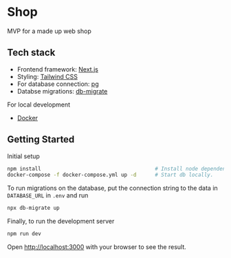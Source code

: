 # Shop

MVP for a made up web shop 

## Tech stack

- Frontend framework: [Next.js](https://nextjs.org/)
- Styling: [Tailwind CSS](https://tailwindcss.com/)
- For database connection: [pg](https://github.com/brianc/node-postgres/)
- Databse migrations: [db-migrate](https://github.com/db-migrate/node-db-migrate)

For local development

- [Docker](https://www.docker.com/)

## Getting Started

Initial setup

```bash
npm install                                     # Install node dependencies
docker-compose -f docker-compose.yml up -d      # Start db locally.
```

To run migrations on the database, put the connection string to the data in `DATABASE_URL` in `.env` and run

```bash
npx db-migrate up
```

Finally, to run the development server

```bash
npm run dev
```

Open [http://localhost:3000](http://localhost:3000) with your browser to see the result.
